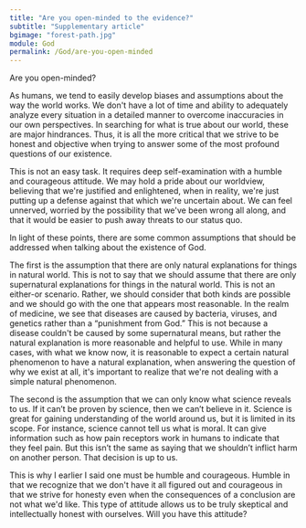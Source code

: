 ```yaml
---
title: "Are you open-minded to the evidence?"
subtitle: "Supplementary article"
bgimage: "forest-path.jpg"
module: God
permalink: /God/are-you-open-minded
---
```


Are you open-minded?
 
As humans, we tend to easily develop biases and assumptions about the way the world works. We don't have a lot of time and ability to adequately analyze every situation in a detailed manner to overcome inaccuracies in our own perspectives. In searching for what is true about our world, these are major hindrances. Thus, it is all the more critical that we strive to be honest and objective when trying to answer some of the most profound questions of our existence.
 
This is not an easy task. It requires deep self-examination with a humble and courageous attitude. We may hold a pride about our worldview, believing that we're justified and enlightened, when in reality, we're just putting up a defense against that which we're uncertain about. We can feel unnerved, worried by the possibility that we've been wrong all along, and that it would be easier to push away threats to our status quo.
 
In light of these points, there are some common assumptions that should be addressed when talking about the existence of God.
 
The first is the assumption that there are only natural explanations for things in natural world. This is not to say that we should assume that there are only supernatural explanations for things in the natural world. This is not an either-or scenario. Rather, we should consider that both kinds are possible and we should go with the one that appears most reasonable. In the realm of medicine, we see that diseases are caused by bacteria, viruses, and genetics rather than a “punishment from God.” This is not because a disease couldn't be caused by some supernatural means, but rather the natural explanation is more reasonable and helpful to use. While in many cases, with what we know now, it is reasonable to expect a certain natural phenomenon to have a natural explanation, when answering the question of why we exist at all, it's important to realize that we're not dealing with a simple natural phenomenon.
 
The second is the assumption that we can only know what science reveals to us. If it can’t be proven by science, then we can’t believe in it. Science is great for gaining understanding of the world around us, but it is limited in its scope. For instance, science cannot tell us what is moral. It can give information such as how pain receptors work in humans to indicate that they feel pain. But this isn’t the same as saying that we shouldn’t inflict harm on another person. That decision is up to us.
 
This is why I earlier I said one must be humble and courageous. Humble in that we recognize that we don't have it all figured out and courageous in that we strive for honesty even when the consequences of a conclusion are not what we'd like. This type of attitude allows us to be truly skeptical and intellectually honest with ourselves. Will you have this attitude?